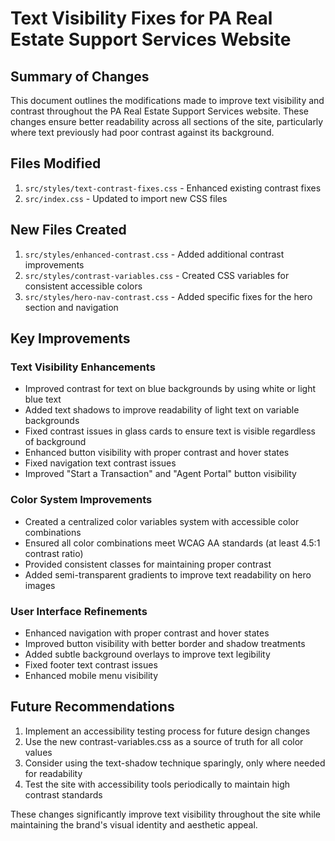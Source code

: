# Text Visibility Fixes for PA Real Estate Support Services Website

## Summary of Changes

This document outlines the modifications made to improve text visibility and contrast throughout the PA Real Estate Support Services website. These changes ensure better readability across all sections of the site, particularly where text previously had poor contrast against its background.

## Files Modified

1. `src/styles/text-contrast-fixes.css` - Enhanced existing contrast fixes
2. `src/index.css` - Updated to import new CSS files

## New Files Created

1. `src/styles/enhanced-contrast.css` - Added additional contrast improvements
2. `src/styles/contrast-variables.css` - Created CSS variables for consistent accessible colors
3. `src/styles/hero-nav-contrast.css` - Added specific fixes for the hero section and navigation

## Key Improvements

### Text Visibility Enhancements

- Improved contrast for text on blue backgrounds by using white or light blue text
- Added text shadows to improve readability of light text on variable backgrounds
- Fixed contrast issues in glass cards to ensure text is visible regardless of background
- Enhanced button visibility with proper contrast and hover states
- Fixed navigation text contrast issues
- Improved "Start a Transaction" and "Agent Portal" button visibility

### Color System Improvements

- Created a centralized color variables system with accessible color combinations
- Ensured all color combinations meet WCAG AA standards (at least 4.5:1 contrast ratio)
- Provided consistent classes for maintaining proper contrast
- Added semi-transparent gradients to improve text readability on hero images

### User Interface Refinements

- Enhanced navigation with proper contrast and hover states
- Improved button visibility with better border and shadow treatments
- Added subtle background overlays to improve text legibility
- Fixed footer text contrast issues
- Enhanced mobile menu visibility

## Future Recommendations

1. Implement an accessibility testing process for future design changes
2. Use the new contrast-variables.css as a source of truth for all color values
3. Consider using the text-shadow technique sparingly, only where needed for readability
4. Test the site with accessibility tools periodically to maintain high contrast standards

These changes significantly improve text visibility throughout the site while maintaining the brand's visual identity and aesthetic appeal.

